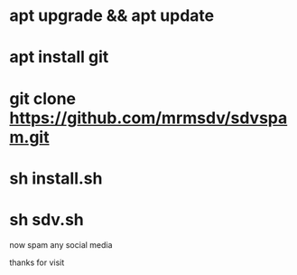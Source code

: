 # apt upgrade && apt update

# apt install git

# git clone https://github.com/mrmsdv/sdvspam.git

# sh install.sh

# sh sdv.sh

now spam any social media

thanks for visit
